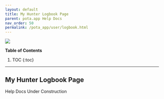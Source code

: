 ```yaml
---
layout: default
title: My Hunter Logbook Page
parent: pota.app Help Docs
nav_order: 50
permalink: /pota_app/user/logbook.html
---
```


![](images/pota-256x256.png)


**Table of Contents**
1. TOC
{:toc}
---

## My Hunter Logbook Page
Help Docs Under Construction